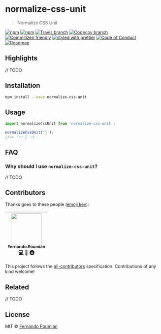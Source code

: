 # normalize-css-unit

> Normalize CSS Unit

[![npm](https://img.shields.io/npm/v/normalize-css-unit.svg?style=flat-square)](https://www.npmjs.com/package/normalize-css-unit)
[![npm](https://img.shields.io/npm/dt/normalize-css-unit.svg?style=flat-square)](https://npm-stat.com/charts.html?package=normalize-css-unit&from=2016-04-01)
[![Travis branch](https://img.shields.io/travis/fpoumian/normalize-css-unit/master.svg?style=flat-square)](https://travis-ci.org/fpoumian/normalize-css-unit)
[![Codecov branch](https://img.shields.io/codecov/c/github/fpoumian/normalize-css-unit/master.svg?style=flat-square)](https://codecov.io/github/fpoumian/normalize-css-unit)
<br />
[![Commitizen friendly](https://img.shields.io/badge/commitizen-friendly-brightgreen.svg?style=flat-square)](http://commitizen.github.io/cz-cli/)
[![styled with prettier](https://img.shields.io/badge/styled_with-prettier-ff69b4.svg?style=flat-square)](https://github.com/prettier/prettier)
[![Code of Conduct](https://img.shields.io/badge/code%20of-conduct-ff69b4.svg?style=flat-square)](./other/code_of_conduct.md)
[![Roadmap](https://img.shields.io/badge/%F0%9F%93%94-roadmap-CD9523.svg?style=flat-square)](./other/roadmap.md)

## Highlights

// TODO

## Installation

```sh 
npm install --save normalize-css-unit
```

## Usage

```js
import normalizeCssUnit from 'normalize-css-unit';

normalizeCssUnit('🐰');
//=> '👉 🐰 👈'
```

## FAQ

### Why should I use `normalize-css-unit`?

// TODO

## Contributors

Thanks goes to these people ([emoji key](https://github.com/kentcdodds/all-contributors#emoji-key)):

<!-- ALL-CONTRIBUTORS-LIST:START - Do not remove or modify this section -->
| [<img src="https://avatars2.githubusercontent.com/u/22868432?v=3" width="100px;"/><br /><sub>Fernando Poumián</sub>](https://halfelectronic.com)<br />[💻](https://github.com/fpoumian/normalize-css-unit/commits?author=fpoumian "Code") [📖](https://github.com/fpoumian/normalize-css-unit/commits?author=fpoumian "Documentation") [🚇](#infra-fpoumian "Infrastructure (Hosting, Build-Tools, etc") |
| :---: |
<!-- ALL-CONTRIBUTORS-LIST:END -->

This project follows the [all-contributors](https://github.com/kentcdodds/all-contributors) specification. Contributions of any kind welcome!

## Related

// TODO

## License

MIT &copy; [Fernando Poumián](https://halfelectronic.com)
